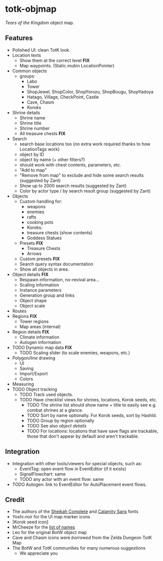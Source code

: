 # totk-objmap
_Tears of the Kingdom_ object map.

## Features
* Polished UI: clean TotK look.
* Location texts
  * Show them at the correct level **FIX**
  * Map waypoints. (Static.mubin LocationPointer)
* Common objects
  * groups:
    * Labo
    * Tower
    * ShopJewel, ShopColor, ShopYorozu, ShopBougu, ShopYadoya
    * Hatago, Village, CheckPoint, Castle
    * Cave, Chasm
    * Koroks
* Shrine details
  * Shrine name
  * Shrine title
  * Shrine number
  * All treasure chests **FIX**
* Search
  * search base locations too (no extra work required thanks to how LocationTags work)
  * object by ID
  * object by name (+ other filters?)
  * should work with chest contents, parameters, etc.
  * "Add to map"
  * "Remove from map" to exclude and hide some search results (suggested by Zant)
  * Show up to 2000 search results (suggested by Zant)
  * Color by actor type / by search result group (suggested by Zant)
* Objects
  * Custom handling for:
    * weapons
    * enemies
    * rafts
    * cooking pots
    * Koroks:
    * treasure chests (show contents)
    * Goddess Statues
  * Presets **FIX**
    * Treasure Chests
    * Arrows
  * Custom presets **FIX**
  * Search query syntax documentation
  * Show all objects in area.
* Object details **FIX**
  * Respawn information, no-revival area...
  * Scaling information
  * Instance parameters
  * Generation group and links
  * Object shape
  * Object scale
* Routes
* Regions **FIX**
  * Tower regions
  * Map areas (internal)
* Region details **FIX**
  * Climate information
  * Autogen information
* TODO Dynamic map data **FIX**
  * TODO Scaling slider (to scale enemies, weapons, etc.)
* Polygon/line drawing
  * UI
  * Saving
  * Import/Export
  * Colors
* Measuring
* TODO Object tracking
  * TODO Track used objects.
  * TODO Have checklist views for shrines, locations, Korok seeds, etc.
    * TODO The shrine list should show name + title to easily see e.g. combat shrines at a glance.
    * TODO Sort by name optionally. For Korok seeds, sort by HashId.
    * TODO Group by region optionally
    * TODO See also *object details*
    * TODO For locations: locations that have save flags are trackable, those that don't appear by default and aren't trackable.

## Integration
* Integration with other tools/viewers for special objects, such as:
  * EventTag: open event flow in EventEditor (if it exists)
  * SignalFlowchart: same
  * TODO any actor with an event flow: same
* TODO Autogen: link to EventEditor for AutoPlacement event flows.

## Credit
* The authors of the [Sheikah Complete](https://fontstruct.com/fontstructions/show/1371125/sheikah-complete) and [Calamity Sans](https://www.reddit.com/r/zelda/comments/5txuba/breath_of_the_wild_ui_font/) fonts
* Yoshi.noir for the UI map marker icons
* [Korok seed icon]
* MrCheeze for the [list of names](https://github.com/MrCheeze/botw-tools/blob/master/botw_names.json)
* Leo for the original BotW object map
* Cave and Chasm icons were *borrowed* from the Zelda Dungeon TotK Map
* The BotW and TotK communities for many numerous suggestions
  * We appreciate you
